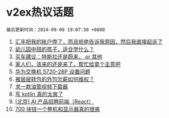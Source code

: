 # v2ex热议话题

`最后更新时间：2024-09-08 19:07:50 +0800`

1. [汇丰把我的账户停了，而且拒绝告诉我原因，然后我直接起诉了](https://www.v2ex.com/t/1071049)
1. [幼儿园中班的孩子，适合学什么？](https://www.v2ex.com/t/1071041)
1. [买车建议：特斯拉还是蔚来， or 其他](https://www.v2ex.com/t/1070983)
1. [家人们，该来的还是来了，帮忙给拿个主意吧](https://www.v2ex.com/t/1071062)
1. [华为交换机 5720-28P 设置问题](https://www.v2ex.com/t/1071047)
1. [被层层转包的外包欠薪如何维权？](https://www.v2ex.com/t/1071004)
1. [求一款油管视频下载器](https://www.v2ex.com/t/1071048)
1. [写 kotlin 真的太爽了](https://www.v2ex.com/t/1070989)
1. [[北京] AI 产品招聘前端（React）](https://www.v2ex.com/t/1071060)
1. [700 块钱一个整机和显示器真的很爽](https://www.v2ex.com/t/1071094)

